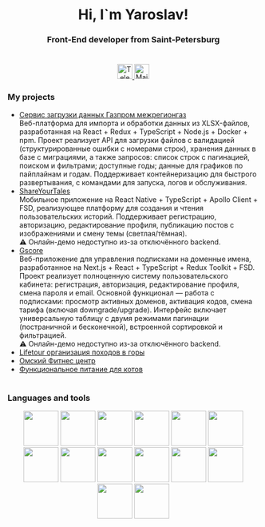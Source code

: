 <div id="header" align="center">
 <h1>Hi, I`m Yaroslav!</h1>
 <h3>Front-End developer from Saint-Petersburg </h3>
</div>

#

<div id="socials" align="center">
 <a href="https://t.me/dYAROSLAVy">
  <img height=30 src="https://img.shields.io/badge/Telegram-blue?style=for-the-bage&logo=telegram&logoColor=white" alt="Telegram"/>
 </a>
  <a href="mailto:yadsp@yandex.ru">
  <img height="30" src="https://img.shields.io/badge/Mail me-blue?style=for-the-bage&logo=gmail&logoColor=white" alt="Mail"/>
 </a>
</div>

### My projects
<ul>
   <li>
    <a href="https://github.com/dYAROSLAVy/mrg-data-platform">Сервис загрузки данных Газпром межрегионгаз</a>
     <div>Веб-платформа для импорта и обработки данных из XLSX-файлов, разработанная на React + Redux + TypeScript + Node.js + Docker + npm. Проект реализует API для загрузки файлов с валидацией (структурированные ошибки с номерами строк), хранения данных в базе с миграциями, а также запросов: список строк с пагинацией, поиском и фильтрами; доступные годы; данные для графиков по пайплайнам и годам. Поддерживает контейнеризацию для быстрого развертывания, с командами для запуска, логов и обслуживания.</div>
   </li>
  <li>
  <a href="https://github.com/dYAROSLAVy/share-your-tales/">ShareYourTales</a>
 <div> <span>Мобильное приложение на React Native + TypeScript + Apollo Client + FSD, реализующее платформу для создания и чтения пользовательских историй.
Поддерживает регистрацию, авторизацию, редактирование профиля, публикацию постов с изображениями и смену темы (светлая/тёмная).
<br>⚠️ Онлайн-демо недоступно из-за отключённого backend.</span></div>
 </li>
  <li>
  <a href="https://github.com/dYAROSLAVy/gscore/">Gscore</a>
 <div>  <span>Веб-приложение для управления подписками на доменные имена, разработанное на Next.js + React + TypeScript + Redux Toolkit + FSD. 
      Проект реализует полноценную систему пользовательского кабинета: регистрация, авторизация, редактирование профиля, смена пароля и email. 
      Основной функционал — работа с подписками: просмотр активных доменов, активация кодов, смена тарифа (включая downgrade/upgrade).
      Интерфейс включает универсальную таблицу с двумя режимами пагинации (постраничной и бесконечной), встроенной сортировкой и фильтрацией. 
<br>⚠️ Онлайн-демо недоступно из-за отключённого backend.</span></div>
 </li>
  <li>
  <a href="https://dyaroslavy.github.io/lifetour/">Lifetour организация походов в горы</a>
 </li>
 <li>
  <a href="https://dyaroslavy.github.io/fitness/">Омский Фитнес центр</a>
 </li>
 <li>
  <a href="https://dyaroslavy.github.io/2173645-cat-energy-28/">Функциональное питание для котов</a>
 </li>
</ul>


#

### Languages and tools
<div align="center">
 <img src="https://cdn.jsdelivr.net/gh/devicons/devicon@latest/icons/javascript/javascript-original.svg" width="70" height="70"/>
 <img src="https://cdn.jsdelivr.net/gh/devicons/devicon@latest/icons/html5/html5-original-wordmark.svg" width="70" height="70"/>
 <img src="https://cdn.jsdelivr.net/gh/devicons/devicon@latest/icons/css3/css3-original-wordmark.svg" width="70" height="70"/>
 <img src="https://cdn.jsdelivr.net/gh/devicons/devicon@latest/icons/typescript/typescript-original.svg" width="70" height="70"/>     
 <img src="https://cdn.jsdelivr.net/gh/devicons/devicon@latest/icons/react/react-original-wordmark.svg" width="70" height="70"/>
 <img src="https://cdn.jsdelivr.net/gh/devicons/devicon@latest/icons/redux/redux-original.svg" width="70" height="70"/>
 <img src="https://cdn.jsdelivr.net/gh/devicons/devicon@latest/icons/nextjs/nextjs-original-wordmark.svg" width="70" height="70"/>    
 <img src="https://cdn.jsdelivr.net/gh/devicons/devicon@latest/icons/sass/sass-original.svg" width="70" height="70"/>
 <img src="https://cdn.jsdelivr.net/gh/devicons/devicon@latest/icons/graphql/graphql-plain-wordmark.svg" width="70" height="70"/>
 <img src="https://cdn.jsdelivr.net/gh/devicons/devicon@latest/icons/git/git-original-wordmark.svg" width="70" height="70"/>
 <img src="https://cdn.jsdelivr.net/gh/devicons/devicon@latest/icons/figma/figma-original.svg" width="70" height="70"/>
 <img src="https://cdn.jsdelivr.net/gh/devicons/devicon@latest/icons/webpack/webpack-plain-wordmark.svg" width="70" height="70"/>
 <img src="https://cdn.jsdelivr.net/gh/devicons/devicon@latest/icons/vite/vite-original-wordmark.svg"  width="70" height="70"/> 
 <img src="https://cdn.jsdelivr.net/gh/devicons/devicon@latest/icons/gulp/gulp-plain.svg" width="70" height="70"/>
</div>

 #

 <div id="stat" align="center">
    <img src="https://github-profile-summary-cards.vercel.app/api/cards/profile-details?username=dYAROSLAVy" alt=""/>
    <img src="https://github-profile-summary-cards.vercel.app/api/cards/most-commit-language?username=dYAROSLAVy" alt=""/>
     <img src="https://github-profile-summary-cards.vercel.app/api/cards/stats?username=dYAROSLAVy" alt=""/>
</div>
